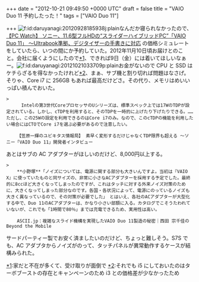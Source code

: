 
+++
date = "2012-10-21 09:49:50 +0000 UTC"
draft = false
title = "VAIO Duo 11 予約したった！"
tags = ["VAIO Duo 11"]

+++
<img src="http://cdn-ak.f.st-hatena.com/images/fotolife/d/daruyanagi/20120928/20120928185938.jpg" alt="f:id:daruyanagi:20120928185938j:plain" title="f:id:daruyanagi:20120928185938j:plain" class="hatena-fotolife"/>なんだか寝られなかったので、<a href="http://pc.watch.impress.co.jp/docs/news/20121001_562929.html">【PC Watch】 ソニー、11.6型フルHDの“スライダーハイブリッドPC”「VAIO Duo 11」 〜Ultrabook準拠、デジタイザーの手書きに対応</a> の価格シミュレートをしていたら、いつの間にか予約していた。2012年11月10日頃お届けとのこと。会社に届くようにしたので<a href="#f1" name="fn1" title="家だと不在が多くて、受け取りが面倒で">*1</a>、できれば9日（金）には着いてほしいなぁー。<img src="http://cdn-ak.f.st-hatena.com/images/fotolife/d/daruyanagi/20121021/20121021033709.png" alt="f:id:daruyanagi:20121021033709p:plain" title="f:id:daruyanagi:20121021033709p:plain" class="hatena-fotolife"/>お金がないので CPU と SSD はケチらざるを得なかったけれど<a href="#f2" name="fn2" title="それでも i5 にしておいたのはターボブーストの存在とキャンペーンのため i3 との価格差が少なかったため">*2</a>、まぁ、サブ機と割り切れば問題はなさげ。そりゃ、Core i7 に 256GB もあれば最高だけどさ。その代り、メモリはめいいっぱい積んでおいた。

    >
        　Intelの第3世代CoreプロセッサのUシリーズは、標準スペック上では17WのTDPが設定されている。しかし、cTDPを利用すると、そのTDPを一時的に上げたり下げたりできる。……　ただし、この25Wの設定を利用できるのはCore i7のみ。なので、このcTDPの機能を利用したい場合にはCTOでCore i7を選ぶ必要があるので注意したい。

        【笠原一輝のユビキタス情報局】 素早く変形するだけじゃなくTDP限界も超える 〜ソニー「VAIO Duo 11」開発者インタビュー
    
あとはサブの AC アダプターがほしいのだけど、8,000円以上する。

    >
        **小野塚**「ノイズについては、電源に関する部分も大きいんですよ。当初は『VAIO X』に使っていたものと同サイズの、非常に小さなACアダプターを採用する予定でした。最終的に8ccほど大きくなってしまったのですが、これはタッチに対する外来ノイズ対策のために、大きくなってしまった部分なのです。各国・各状況によって、電源にのっているノイズも大きく異なっているので、その対策が必要でした」　とはいえ、各社のACアダプターが大型化する中で、Duo 11のACアダプターは、かなり小さい部類に入る。カタログでこそうたわれていないが、これでも「1時間で80％」までは充電できるため、実用性は高い。

        ASCII.jp：複雑なスライド機構を実現したVAIO Duo 11製造の秘密｜西田 宗千佳のBeyond the Mobile
    
サードパーティー製でお安く済ましたいのだけど、ちょっと難しそう。S7S でも、AC アダプタからノイズがのって、タッチパネルが異常動作するケースが結構みられた。
<div class="footnote">
<a href="#fn1" name="f1" class="footnote-number">*1</a><span class="footnote-delimiter">:</span><span class="footnote-text">家だと不在が多くて、受け取りが面倒で</span>
<a href="#fn2" name="f2" class="footnote-number">*2</a><span class="footnote-delimiter">:</span><span class="footnote-text">それでも i5 にしておいたのはターボブーストの存在とキャンペーンのため i3 との価格差が少なかったため</span>
</div>

